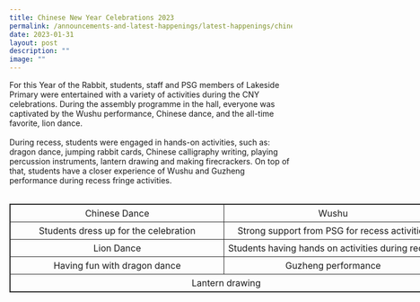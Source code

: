 ```yaml
---
title: Chinese New Year Celebrations 2023
permalink: /announcements-and-latest-happenings/latest-happenings/chinese-new-year-celebrations-2023/
date: 2023-01-31
layout: post
description: ""
image: ""
---
```

For this Year of the Rabbit, students, staff and PSG members of Lakeside Primary were entertained with a variety of activities during the CNY celebrations. During the assembly programme in the hall, everyone was captivated by the Wushu performance, Chinese dance, and the all-time favorite, lion dance. 
<br><br>
During recess, students were engaged in hands-on activities, such as: dragon dance, jumping rabbit cards, Chinese calligraphy writing, playing percussion instruments, lantern drawing and making firecrackers. On top of that, students have a closer experience of Wushu and Guzheng performance during recess fringe activities.
<br><br>

<table style="border: 1px solid rgb(42, 42, 42); width: 773px;"><tr>
<td width="773" style="padding: 5px; text-align: center; border: 1px solid rgb(42, 42, 42); vertical-align: middle;">Chinese Dance</td>
<td width="773" style="padding: 5px; text-align: center; border: 1px solid rgb(42, 42, 42); vertical-align: middle;">Wushu</td></tr>
<tr>
<td width="773" style="padding: 5px; text-align: center; border: 1px solid rgb(42, 42, 42); vertical-align: middle;">Students dress up for the celebration</td>
<td width="773" style="padding: 5px; text-align: center; border: 1px solid rgb(42, 42, 42); vertical-align: middle;">Strong support from PSG for recess activities</td></tr>
<tr>
<td width="773" style="padding: 5px; text-align: center; border: 1px solid rgb(42, 42, 42); vertical-align: middle;">Lion Dance</td>
<td width="773" style="padding: 5px; text-align: center; border: 1px solid rgb(42, 42, 42); vertical-align: middle;">Students having hands on activities during recess</td></tr>
<td width="773" style="padding: 5px; text-align: center; border: 1px solid rgb(42, 42, 42); vertical-align: middle;">Having fun with dragon dance</td>
<td width="773" style="padding: 5px; text-align: center; border: 1px solid rgb(42, 42, 42); vertical-align: middle;">Guzheng performance</td></tr>
<tr>
<td width="773" colspan="2"style="padding: 5px; text-align: center; border: 1px solid rgb(42, 42, 42); vertical-align: middle;">Lantern drawing</td>
</tr>
</table>
